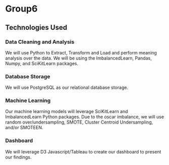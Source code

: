 # Group6

## Technologies Used

### Data Cleaning and Analysis
We will use Python to Extract, Transform and Load and perform meaning analysis over the data. We will be using the ImbalancedLearn, Pandas, Numpy, and SciKitLearn packages.

### Database Storage
We will use PostgreSQL as our relational database storage.

### Machine Learning
Our machine learning models will leverage SciKitLearn and ImbalancedLearn Python packages. Due to the oscar imbalance, we will use random over/undersampling, SMOTE, Cluster Centroid Undersampling, and/or SMOTEEN.

### Dashboard
We will leverage D3 Javascript/Tableau to create our dashboard to present our findings.